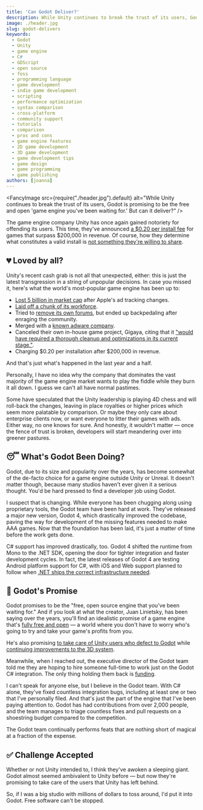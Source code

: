 ```yaml
---
title: 'Can Godot Deliver?'
description: While Unity continues to break the trust of its users, Godot is promising to be the free and open "game engine you've been waiting for." But can it deliver?
image: ./header.jpg
slug: godot-delivers
keywords:
  - Godot
  - Unity
  - game engine
  - C#
  - GDScript
  - open source
  - foss
  - programming language
  - game development
  - indie game development
  - scripting
  - performance optimization
  - syntax comparison
  - cross-platform
  - community support
  - tutorials
  - comparison
  - pros and cons
  - game engine features
  - 2D game development
  - 3D game development
  - game development tips
  - game design
  - game programming
  - game publishing
authors: [joanna]
---
```


<FancyImage src={require("./header.jpg").default} alt="While Unity continues to break the trust of its users, Godot is promising to be the free and open 'game engine you've been waiting for.' But can it deliver?" />

The game engine company Unity has once again gained notoriety for offending its users. This time, they've announced [a $0.20 per install fee][forbes] for games that surpass $200,000 in revenue. Of course, how they determine what constitutes a valid install is [not something they're willing to share][valid-installs].

## 💔 Loved by all?

Unity's recent cash grab is not all that unexpected, either: this is just the latest transgression in a string of unpopular decisions. In case you missed it, here's what the world's most-popular game engine has been up to:

- [Lost 5 billion in market cap][marketwatch] after Apple's ad tracking changes.
- [Laid off a chunk of its workforce][techspot].
- Tried to [remove its own forums][forums], but ended up backpedaling after enraging the community.
- Merged with a [known adware company][adware].
- Canceled their own in-house game project, Gigaya, citing that it ["would have required a thorough cleanup and optimizations in its current stage."][gigaya].
- Charging $0.20 per installation after $200,000 in revenue.

And that's just what's happened in the last year and a half.

Personally, I have no idea why the company that dominates the vast majority of the game engine market wants to play the fiddle while they burn it all down. I guess we can't all have normal pastimes.

Some have speculated that the Unity leadership is playing 4D chess and will roll-back the changes, leaving in place royalties or higher prices which seem more palatable by comparison. Or maybe they only care about enterprise clients now, or want everyone to litter their games with ads. Either way, no one knows for sure. And honestly, it wouldn't matter — once the fence of trust is broken, developers will start meandering over into greener pastures.

## 😴 What's Godot Been Doing?

Godot, due to its size and popularity over the years, has become somewhat of the de-facto choice for a game engine outside Unity or Unreal. It doesn't matter though, because many studios haven't ever given it a serious thought. You'd be hard pressed to find a developer job using Godot.

I suspect that is changing. While everyone has been chugging along using proprietary tools, the Godot team have been hard at work. They've released a major new version, Godot 4, which drastically improved the codebase, paving the way for development of the missing features needed to make AAA games. Now that the foundation has been laid, it's just a matter of time before the work gets done.

C# support has improved drastically, too. Godot 4 shifted the runtime from Mono to the .NET SDK, opening the door for tighter integration and faster development cycles. In fact, the latest releases of Godot 4 are testing Android platform support for C#, with iOS and Web support planned to follow when [.NET ships the correct infrastructure needed][dotnet-mobile-web].

## 💖 Godot's Promise

Godot promises to be the "free, open source engine that you've been waiting for." And if you look at what the creator, Juan Linietsky, has been saying over the years, you'll find an idealistic promise of a game engine that's [fully free and open][free-and-open] — a world where you don't have to worry who's going to try and take your game's profits from you.

He's also promising [to take care of Unity users who defect to Godot][unity-users] while [continuing improvements to the 3D system][3d].

Meanwhile, when I reached out, the executive director of the Godot team told me they are hoping to hire someone full-time to work just on the Godot C# integration. The only thing holding them back is [funding].

I can't speak for anyone else, but I believe in the Godot team. With C# alone, they've fixed countless integration bugs, including at least one or two that I've personally filed. And that's just the part of the engine that I've been paying attention to. Godot has had contributions from over 2,000 people, and the team manages to triage countless fixes and pull requests on a shoestring budget compared to the competition.

The Godot team continually performs feats that are nothing short of magical at a fraction of the expense.

## ✅ Challenge Accepted

Whether or not Unity intended to, I think they've awoken a sleeping giant. Godot almost seemed ambivalent to Unity before — but now they're promising to take care of the users that Unity has left behind.

So, if I was a big studio with millions of dollars to toss around, I'd put it into Godot. Free software can't be stopped.

<!-- truncate -->

<!-- Sources -->

[forbes]: https://www.forbes.com/sites/paultassi/2023/09/13/the-entire-gaming-industry-unites-against-unitys-baffling-pricing-change/?sh=3f403fa5679b
[valid-installs]: https://twitter.com/unity/status/1701689241456021607
[marketwatch]: https://www.marketwatch.com/story/unity-software-loses-5-billion-in-market-cap-after-apples-changes-lead-to-self-inflicted-wound-11652291876
[gigaya]: https://forum.unity.com/threads/introducing-gigaya-unitys-upcoming-sample-game.1257135/page-2#post-8278305
[techspot]: https://www.techspot.com/news/95143-unity-laying-off-hundreds-employees-shares-continue-slide.html
[forums]: https://forum.unity.com/threads/unity-answers-shutdown-canceled.1293360/
[adware]: https://news.ycombinator.com/item?id=32081051
[dotnet-mobile-web]: https://github.com/godotengine/godot/issues/70796#issuecomment-1618006609
[free-and-open]: https://x.com/reduzio/status/1701712402687934957?s=20
[3d]: https://x.com/reduzio/status/1701700832830587116?s=20
[unity-users]: https://x.com/reduzio/status/1701872429016949135?s=20
[funding]: https://fund.godotengine.org/
